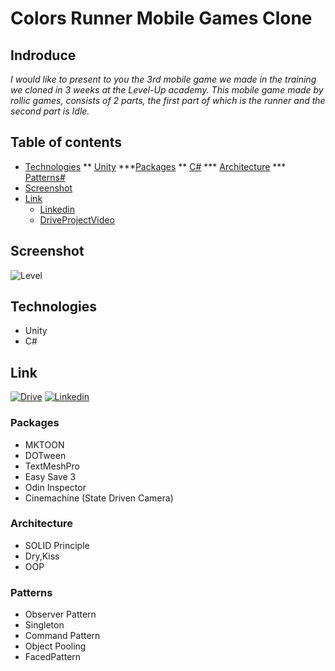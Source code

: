 # Colors Runner Mobile Games Clone

## Indroduce
*I would like to present to you the 3rd mobile game we made in the training we cloned in 3 weeks at the Level-Up academy.*
*This mobile game made by rollic games, consists of 2 parts, the first part of which is the runner and the second part is Idle.*

## Table of contents
* [Technologies](#technologies)
      ** [Unity](#Unity)
            ***[Packages](#Packages)
      ** [C#](#C#)
            *** [Architecture](#Architecture)
            *** [Patterns#](#Patterns#)
* [Screenshot](#Screenshot)
* [Link](#Link)
    * [Linkedin](#Link)
    * [DriveProjectVideo](#Link)

## Screenshot
![Level](https://user-images.githubusercontent.com/77567437/204904469-62e7686b-bdc1-4525-aa2e-d387f7505a65.PNG)

## Technologies
* Unity
* C#

## Link

[![Drive](https://user-images.githubusercontent.com/77567437/204913666-f3d025e6-bf76-4c43-8d68-ed8869f79016.png)][1]         [![Linkedin](https://user-images.githubusercontent.com/77567437/204914179-e4bdb56f-6a88-4db3-88c2-c9df092f2184.png)][2]

[1]: https://drive.google.com/file/d/1rl4lMNfRFgrpVs83NuJPJslvLNP6956G/view?usp=share_link

[2]: https://www.linkedin.com/in/%C3%B6mer-sami-ya%C4%9Fmur-6b64b018b/


### Packages
- MKTOON
- DOTween
- TextMeshPro
- Easy Save 3
- Odin Inspector
- Cinemachine (State Driven Camera)

### Architecture
- SOLID Principle
- Dry,Kiss
- OOP

### Patterns
- Observer Pattern
- Singleton
- Command Pattern
- Object Pooling
- FacedPattern







